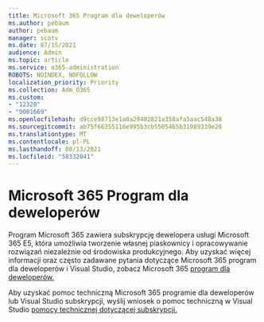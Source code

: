 ```yaml
---
title: Microsoft 365 Program dla deweloperów
ms.author: pebaum
author: pebaum
manager: scotv
ms.date: 07/15/2021
audience: Admin
ms.topic: article
ms.service: o365-administration
ROBOTS: NOINDEX, NOFOLLOW
localization_priority: Priority
ms.collection: Adm_O365
ms.custom:
- "12320"
- "9001669"
ms.openlocfilehash: d9cce98713e1a0a29402821a358afa5aac548a38
ms.sourcegitcommit: ab75f66355116e995b3cb5505465b31989339e28
ms.translationtype: MT
ms.contentlocale: pl-PL
ms.lasthandoff: 08/13/2021
ms.locfileid: "58332041"
---
```

# <a name="microsoft-365-developer-program"></a>Microsoft 365 Program dla deweloperów

Program Microsoft 365 zawiera subskrypcję dewelopera usługi Microsoft 365 E5, która umożliwia tworzenie własnej piaskownicy i opracowywanie rozwiązań niezależnie od środowiska produkcyjnego. Aby uzyskać więcej informacji oraz często zadawane pytania dotyczące Microsoft 365 program dla deweloperów i Visual Studio, zobacz Microsoft 365 [program dla deweloperów.](https://docs.microsoft.com/office/developer-program/microsoft-365-developer-program)

Aby uzyskać pomoc techniczną Microsoft 365 programie dla deweloperów lub Visual Studio subskrypcji, wyślij wniosek o pomoc techniczną w Visual Studio [pomocy technicznej dotyczącej subskrypcji.](https://visualstudio.microsoft.com/subscriptions/support/)